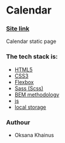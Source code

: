# Calendar

### [Site link](https://oksanas1.github.io/google-calendar/)

Calendar static page

### The tech stack is:

- [HTML5](https://en.wikipedia.org/wiki/HTML5)
- [CSS3](https://en.wikipedia.org/wiki/CSS)
- [Flexbox](https://en.wikipedia.org/wiki/CSS_Flexible_Box_Layout)
- [Sass (Scss)](https://sass-lang.com/)
- [BEM methodology](https://en.bem.info/methodology/)
- [js](https://developer.mozilla.org/)
- [local storage](https://developer.mozilla.org/en-US/docs/Web/API/Window/localStorage/)

### Authour

- Oksana Khainus
